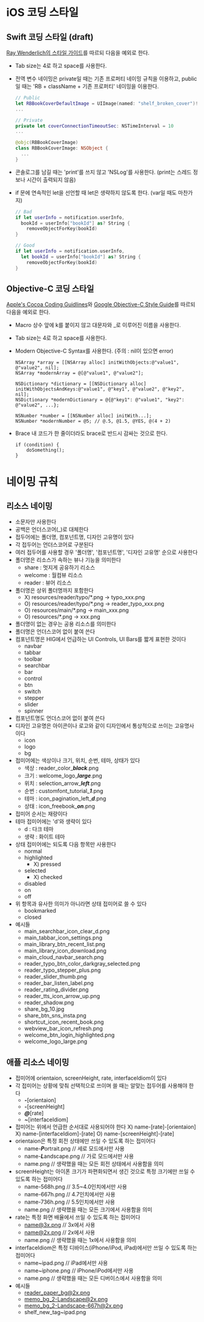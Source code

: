 # iOS 코딩 스타일

## Swift 코딩 스타일 (draft)

[Ray Wenderlich의 스타일 가이드](https://github.com/raywenderlich/swift-style-guide)를 따르되 다음을 예외로 한다.

- Tab size는 4로 하고 space를 사용한다.

- 전역 변수 네이밍은 private일 때는 기존 프로퍼티 네이밍 규칙을 이용하고, public일 때는 'RB + className + 기존 프로퍼티' 네이밍을 이용한다.
  ```swift
  // Public
  let RBBookCoverDefaultImage = UIImage(named: "shelf_broken_cover")!
  ...
  
  // Private
  private let coverConnectionTimeoutSec: NSTimeInterval = 10
  ...
  
  @objc(RBBookCoverImage)
  class RBBookCoverImage: NSObject {
    ...
  }
  ```

- 콘솔로그를 남길 때는 'print'를 쓰지 않고 'NSLog'를 사용한다. (print는 스레드 정보나 시간이 출력되지 않음)

- if 문에 연속적인 let을 선언할 때 let은 생략하지 않도록 한다. (var일 때도 마찬가지)
  ```swift
  // Bad 
  if let userInfo = notification.userInfo,
    bookId = userInfo["bookId"] as? String {
      removeObjectForKey(bookId)
  }
  
  // Good
  if let userInfo = notification.userInfo,
    let bookId = userInfo["bookId"] as? String {
      removeObjectForKey(bookId)
  } 
  ```


## Objective-C 코딩 스타일

[Apple's Cocoa Coding Guidlines](https://developer.apple.com/library/content/documentation/Cocoa/Conceptual/CodingGuidelines/CodingGuidelines.html)와 [Google Objective-C Style Guide](https://google.github.io/styleguide/objcguide.xml)를 따르되 다음을 예외로 한다.

- Macro 상수 앞에 k를 붙이지 않고 대문자와 _로 이루어진 이름을 사용한다.

- Tab size는 4로 하고 space를 사용한다.

- Modern Objective-C Syntax를 사용한다. (주의 : nil이 있으면 error)
  ```obj-c
  NSArray *array = [[NSArray alloc] initWithObjects:@"value1", @"value2", nil];
  NSArray *modernArray = @[@"value1", @"value2"];
  
  NSDictionary *dictionary = [[NSDictionary alloc] initWithObjectsAndKeys:@"value1", @"key1", @"value2", @"key2", nil];
  NSDictionary *modernDictionary = @{@"key1": @"value1", "key2": @"value2", ...};
  
  NSNumber *number = [[NSNumber alloc] initWith...];
  NSNumber *modernNumber = @5; // @.5, @1.5, @YES, @(4 + 2)
  ```

- Brace 내 코드가 한 줄이더라도 brace로 반드시 감싸는 것으로 한다.
  ```obj-c
  if (condition) {
      doSomething();
  }
  ```


# 네이밍 규칙

## 리소스 네이밍

- 소문자만 사용한다
- 공백은 언더스코어(_)로 대체한다
- 접두어에는 폴더명, 컴포넌트명, 디자인 고유명이 있다
- 각 접두어는 언더스코어로 구분된다
- 여러 접두어를 사용할 경우 '폴더명', '컴포넌트명', '디자인 고유명' 순으로 사용한다
- 폴더명은 리소스가 속하는 뷰나 기능을 의미한다
    - share : 멋지게 공유하기 리소스
    - welcome : 월컴뷰 리소스
    - reader : 뷰어 리소스
- 폴더명은 상위 폴더명까지 포함한다
    - X) resources/reader/typo/*.png -> typo_xxx.png
    - O) resources/reader/typo/*.png -> reader_typo_xxx.png
    - O) resources/main/*.png -> main_xxx.png
    - O) resources/*.png -> xxx.png
- 폴더명이 없는 경우는 공용 리소스를 의미한다
- 폴더명은 언더스코어 없이 붙여 쓴다
- 컴포넌트명은 HIG에서 언급하는 UI Controls, UI Bars를 짧게 표현한 것이다
    - navbar
    - tabbar
    - toolbar
    - searchbar
    - bar
    - control
    - btn
    - switch
    - stepper
    - slider
    - spinner
- 컴포넌트명도 언더스코어 없이 붙여 쓴다
- 디자인 고유명은 아이콘이나 로고와 같이 디자인에서 통상적으로 쓰이는 고유명사이다 
    - icon
    - logo
    - bg
- 접미어에는 색상이나 크기, 위치, 순번, 테마, 상태가 있다
    - 색상 : reader_color_***black***.png
    - 크기 : welcome_logo_***large***.png
    - 위치 : selection_arrow_***left***.png
    - 순번 : customfont_tutorial_***1***.png
    - 테마 : icon_pagination_left_***d***.png
    - 상태 : icon_freebook_***on***.png
- 접미어 순서는 재량이다
- 테마 접미어에는 'd'와 생략이 있다
    - d : 다크 테마
    - 생략 : 화이트 테마
- 상태 접미어에는 되도록 다음 항목만 사용한다
    - normal
    - highlighted
        - X) pressed
    - selected
        - X) checked
    - disabled
    - on
    - off
- 위 항목과 유사한 의미가 아니라면 상태 접미어로 쓸 수 있다
    - bookmarked
    - closed
- 예시들
	- main_searchbar_icon_clear_d.png
	- main_tabbar_icon_settings.png
	- main_library_btn_recent_list.png
	- main_library_icon_download.png
	- main_cloud_navbar_search.png
	- reader_typo_btn_color_darkgray_selected.png
	- reader_typo_stepper_plus.png
	- reader_slider_thumb.png
	- reader_bar_listen_label.png
	- reader_rating_divider.png
	- reader_tts_icon_arrow_up.png
	- reader_shadow.png
	- share_bg_10.jpg
	- share_btn_sns_insta.png
	- shortcut_icon_recent_book.png
	- webview_bar_icon_refresh.png
	- welcome_btn_login_highlighted.png
	- welcome_logo_large.png


## 애플 리소스 네이밍

- 접미어에 orientaion, screenHeight, rate, interfaceIdiom이 있다
- 각 접미어는 상황에 맞춰 선택적으로 쓰이며 쓸 때는 알맞는 접두어를 사용해야 한다
    - ***-***[orientaion]
    - ***-***[screenHeight]
    - ***@***[rate]
    - ***~***[interfaceIdiom]
- 접미어는 위에서 언급한 순서대로 사용되어야 한다
    X) name-[rate]-[orientaion]
    X) name-[interfaceIdiom]-[rate]
    O) name-[screenHeight]-[rate]
- orientaion은 특정 회전 상태에만 쓰일 수 있도록 하는 접미어다
    - name-***P***ortrait.png     // 세로 모드에서만 사용
    - name-***L***andscape.png    // 가로 모드에서만 사용
    - name.png              // 생략했을 때는 모든 회전 상태에서 사용함을 의미
- screenHeight는 아이폰 크기가 파편화되면서 생긴 것으로 특정 크기에만 쓰일 수 있도록 하는 접미어다
    - name-568h.png         // 3.5~4.0인치에서만 사용
    - name-667h.png         // 4.7인치에서만 사용
    - name-736h.png         // 5.5인치에서만 사용
    - name.png              // 생략했을 때는 모든 크기에서 사용함을 의미
- rate는 특정 화면 배율에서 쓰일 수 있도록 하는 접미어다
    - name@3x.png           // 3x에서 사용
    - name@2x.png           // 2x에서 사용
    - name.png              // 생략했을 때는 1x에서 사용함을 의미
- interfaceIdiom은 특정 디바이스(iPhone/iPod, iPad)에서만 쓰일 수 있도록 하는 접미어다
    - name~ipad.png         // iPad에서만 사용
    - name~iphone.png       // iPhone/iPod에서만 사용
    - name.png              // 생략했을 때는 모든 디버이스에서 사용함을 의미
- 예시들
	- reader_paper_bg@2x.png
	- memo_bg_2-Landscape@2x.png
	- memo_bg_2-Landscape-667h@2x.png
	- shelf_new_tag~ipad.png

